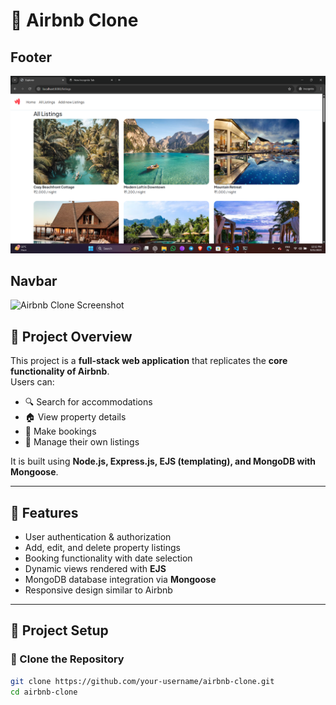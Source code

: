 # 🏡 Airbnb Clone  

## Footer
![Airbnb Clone Screenshot](https://github.com/ayushkashyap402/Full-Stack-Airbnb-Project/blob/main/public/images/project-screensort.png)
## Navbar
![Airbnb Clone Screenshot](./public/images/project-screenshot2.png)   

## 📌 Project Overview  
This project is a **full-stack web application** that replicates the **core functionality of Airbnb**.  
Users can:  
- 🔍 Search for accommodations  
- 🏠 View property details  
- 📅 Make bookings  
- 👤 Manage their own listings  

It is built using **Node.js, Express.js, EJS (templating), and MongoDB with Mongoose**.  

---

## 🚀 Features  
- User authentication & authorization  
- Add, edit, and delete property listings  
- Booking functionality with date selection  
- Dynamic views rendered with **EJS**  
- MongoDB database integration via **Mongoose**  
- Responsive design similar to Airbnb  

---

## 📂 Project Setup  

### 🔗 Clone the Repository  
```bash
git clone https://github.com/your-username/airbnb-clone.git
cd airbnb-clone
